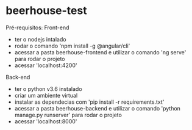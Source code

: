 # beerhouse-test

Pré-requisitos:
Front-end
- ter o nodejs intalado
- rodar o comando 'npm install -g @angular/cli'
- acessar a pasta beerhouse-frontend e utilizar o comando 'ng serve' para rodar o projeto
- acessar 'localhost:4200'

Back-end
- ter o python v3.6 instalado
- criar um ambiente virtual
- instalar as dependecias com 'pip install -r requirements.txt'
- acessar a pasta beerhouse-backend e utilizar o comando 'python manage.py runserver' para rodar o projeto
- acessar 'localhost:8000'

